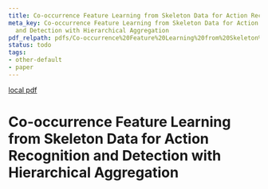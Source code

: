 ```yaml
---
title: Co-occurrence Feature Learning from Skeleton Data for Action Recognition and Detection with Hierarchical Aggregation
meta_key: Co-occurrence Feature Learning from Skeleton Data for Action Recognition
  and Detection with Hierarchical Aggregation
pdf_relpath: pdfs/Co-occurrence%20Feature%20Learning%20from%20Skeleton%20Data%20for%20Action%20Recognition%20and%20Detection%20with%20Hierarchical%20Aggregation.pdf
status: todo
tags:
- other-default
- paper
---
```


[local pdf](../../../pdfs/Co-occurrence%20Feature%20Learning%20from%20Skeleton%20Data%20for%20Action%20Recognition%20and%20Detection%20with%20Hierarchical%20Aggregation.pdf)

# Co-occurrence Feature Learning from Skeleton Data for Action Recognition and Detection with Hierarchical Aggregation
